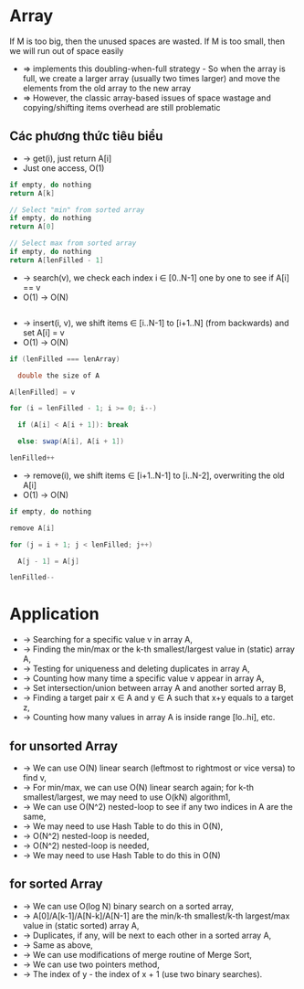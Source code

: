 # Array
If M is too big, then the unused spaces are wasted.
If M is too small, then we will run out of space easily
* => implements this doubling-when-full strategy - So when the array is full, we create a larger array (usually two times larger) and move the elements from the old array to the new array
* => However, the classic array-based issues of space wastage and copying/shifting items overhead are still problematic

## Các phương thức tiêu biểu

* -> get(i), just return A[i]
* Just one access, O(1)
```cs
if empty, do nothing
return A[k]

// Select "min" from sorted array
if empty, do nothing
return A[0]

// Select max from sorted array
if empty, do nothing
return A[lenFilled - 1]
```


* -> search(v), we check each index i ∈ [0..N-1] one by one to see if A[i] == v
*  O(1) -> O(N)
```cs

```

* -> insert(i, v), we shift items ∈ [i..N-1] to [i+1..N] (from backwards) and set A[i] = v
*  O(1) -> O(N)
```cs
if (lenFilled === lenArray)

  double the size of A

A[lenFilled] = v

for (i = lenFilled - 1; i >= 0; i--)

  if (A[i] < A[i + 1]): break

  else: swap(A[i], A[i + 1])

lenFilled++
```

* -> remove(i), we shift items ∈ [i+1..N-1] to [i..N-2], overwriting the old A[i]
*  O(1) -> O(N)
```cs
if empty, do nothing

remove A[i]

for (j = i + 1; j < lenFilled; j++)

  A[j - 1] = A[j]

lenFilled--
```

# Application
* -> Searching for a specific value v in array A,
* -> Finding the min/max or the k-th smallest/largest value in (static) array A,
* -> Testing for uniqueness and deleting duplicates in array A,
* -> Counting how many time a specific value v appear in array A,
* -> Set intersection/union between array A and another sorted array B,
* -> Finding a target pair x ∈ A and y ∈ A such that x+y equals to a target z,
* -> Counting how many values in array A is inside range [lo..hi], etc.

## for unsorted Array
* -> We can use O(N) linear search (leftmost to rightmost or vice versa) to find v,
* -> For min/max, we can use O(N) linear search again; for k-th smallest/largest, we may need to use O(kN) algorithm1,
* -> We can use O(N^2) nested-loop to see if any two indices in A are the same,
* -> We may need to use Hash Table to do this in O(N),
* -> O(N^2) nested-loop is needed,
* -> O(N^2) nested-loop is needed,
* -> We may need to use Hash Table to do this in O(N)

## for sorted Array
* -> We can use O(log N) binary search on a sorted array,
* -> A[0]/A[k-1]/A[N-k]/A[N-1] are the min/k-th smallest/k-th largest/max value in (static sorted) array A,
* -> Duplicates, if any, will be next to each other in a sorted array A,
* -> Same as above,
* -> We can use modifications of merge routine of Merge Sort,
* -> We can use two pointers method,
* -> The index of y - the index of x + 1 (use two binary searches).